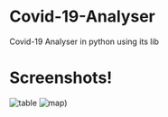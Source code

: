 # Covid-19-Analyser
Covid-19 Analyser in python using its lib

# Screenshots!
![table](https://cdn.discordapp.com/attachments/966736027563733092/1111278487295246428/image.png)
![map](https://cdn.discordapp.com/attachments/966736027563733092/1111278831614054420/image.png))
